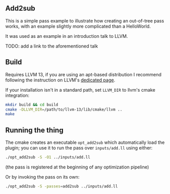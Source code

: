 ## Add2sub

This is a simple pass example to illustrate how creating an out-of-tree pass works,
with an example slightly more complicated than a HelloWorld.

It was used as an example in an introduction talk to LLVM.

TODO: add a link to the aforementioned talk

## Build

Requires LLVM 13, if you are using an apt-based distribution I recommend
following the instruction on LLVM's [dedicated page](https://apt.llvm.org/).

If your installation isn't in a standard path, set `LLVM_DIR` to llvm's cmake integration:
```bash
mkdir build && cd build
cmake -DLLVM_DIR=/path/to/llvm-13/lib/cmake/llvm ..
make
```

## Running the thing

The cmake creates an executable `opt_add2sub` which automatically load the plugin;
you can use it to run the pass over `inputs/add.ll` using either:
```bash
./opt_add2sub -S -O1 ../inputs/add.ll
```
(the pass is registered at the beginning of any optimization pipeline)

Or by invoking the pass on its own:
```bash
./opt_add2sub -S -passes=add2sub ../inputs/add.ll
```
